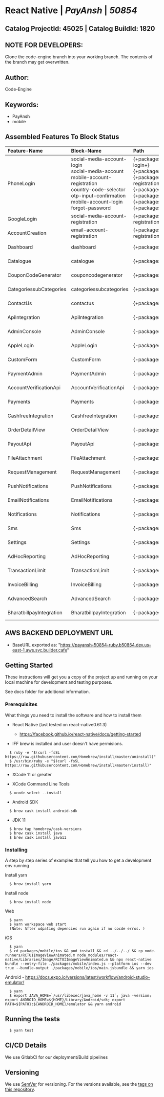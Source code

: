 # **React Native** | _**PayAnsh**_ | _**50854**_

## **Catalog ProjectId: 45025** | **Catalog BuildId: 1820**

## NOTE FOR DEVELOPERS:
Clone the code-engine branch into your working branch. The contents of the branch may get overwritten.
## Author:
Code-Engine
## Keywords:
 - PayAnsh
 - mobile
## Assembled Features To Block Status

| **Feature-Name**        | **Block-Name**        | **Path**  | **Status**  |
|:-------------|:-------------|:-------------|:-------------|
| PhoneLogin      | social-media-account-login<br>social-media-account<br>mobile-account-registration<br>country-code-selector<br>otp-input-confirmation<br>mobile-account-login<br>forgot-password<br>      | {+packages/blocks/social-media-account-login+}<br>{+packages/blocks/social-media-account+}<br>{+packages/blocks/mobile-account-registration+}<br>{+packages/blocks/country-code-selector+}<br>{+packages/blocks/otp-input-confirmation+}<br>{+packages/blocks/mobile-account-login+}<br>{+packages/blocks/forgot-password+}<br> | {+Non-Empty+} |
| GoogleLogin      | social-media-account-registration<br>      | {+packages/blocks/social-media-account-registration+}<br> | {+Non-Empty+} |
| AccountCreation      | email-account-registration<br>      | {+packages/blocks/email-account-registration+}<br> | {+Non-Empty+} |
| Dashboard      | dashboard<br>      | {+packages/blocks/dashboard+}<br> | {+Non-Empty+} |
| Catalogue      | catalogue<br>      | {+packages/blocks/catalogue+}<br> | {+Non-Empty+} |
| CouponCodeGenerator      | couponcodegenerator<br>      | {+packages/blocks/couponcodegenerator+}<br> | {+Non-Empty+} |
| CategoriessubCategories      | categoriessubcategories<br>      | {+packages/blocks/categoriessubcategories+}<br> | {+Non-Empty+} |
| ContactUs      | contactus<br>      | {+packages/blocks/contactus+}<br> | {+Non-Empty+} |
| ApiIntegration      | ApiIntegration      | {-packages/blocks/ApiIntegration-} | {-Empty-} |
| AdminConsole      | AdminConsole      | {-packages/blocks/AdminConsole-} | {-Empty-} |
| AppleLogin      | AppleLogin      | {-packages/blocks/AppleLogin-} | {-Empty-} |
| CustomForm      | CustomForm      | {-packages/blocks/CustomForm-} | {-Empty-} |
| PaymentAdmin      | PaymentAdmin      | {-packages/blocks/PaymentAdmin-} | {-Empty-} |
| AccountVerificationApi      | AccountVerificationApi      | {-packages/blocks/AccountVerificationApi-} | {-Empty-} |
| Payments      | Payments      | {-packages/blocks/Payments-} | {-Empty-} |
| CashfreeIntegration      | CashfreeIntegration      | {-packages/blocks/CashfreeIntegration-} | {-Empty-} |
| OrderDetailView      | OrderDetailView      | {-packages/blocks/OrderDetailView-} | {-Empty-} |
| PayoutApi      | PayoutApi      | {-packages/blocks/PayoutApi-} | {-Empty-} |
| FileAttachment      | FileAttachment      | {-packages/blocks/FileAttachment-} | {-Empty-} |
| RequestManagement      | RequestManagement      | {-packages/blocks/RequestManagement-} | {-Empty-} |
| PushNotifications      | PushNotifications      | {-packages/blocks/PushNotifications-} | {-Empty-} |
| EmailNotifications      | EmailNotifications      | {-packages/blocks/EmailNotifications-} | {-Empty-} |
| Notifications      | Notifications      | {-packages/blocks/Notifications-} | {-Empty-} |
| Sms      | Sms      | {-packages/blocks/Sms-} | {-Empty-} |
| Settings      | Settings      | {-packages/blocks/Settings-} | {-Empty-} |
| AdHocReporting      | AdHocReporting      | {-packages/blocks/AdHocReporting-} | {-Empty-} |
| TransactionLimit      | TransactionLimit      | {-packages/blocks/TransactionLimit-} | {-Empty-} |
| InvoiceBilling      | InvoiceBilling      | {-packages/blocks/InvoiceBilling-} | {-Empty-} |
| AdvancedSearch      | AdvancedSearch      | {-packages/blocks/AdvancedSearch-} | {-Empty-} |
| BharatbillpayIntegration      | BharatbillpayIntegration      | {-packages/blocks/BharatbillpayIntegration-} | {-Empty-} |

## AWS BACKEND DEPLOYMENT URL
 - BaseURL exported as: "https://payansh-50854-ruby.b50854.dev.us-east-1.aws.svc.builder.cafe"
## Getting Started

These instructions will get you a copy of the project up and running on your local machine for development and testing purposes. 

See docs folder for additional information.

### Prerequisites

What things you need to install the software and how to install them

* React Native (last tested on react-native0.61.3)
  - https://facebook.github.io/react-native/docs/getting-started

* IFF brew is installed and user doesn't have permisions.
```
  $ ruby -e "$(curl -fsSL https://raw.githubusercontent.com/Homebrew/install/master/uninstall)"
  $ /usr/bin/ruby -e "$(curl -fsSL https://raw.githubusercontent.com/Homebrew/install/master/install)"
```

* XCode 11 or greater

* XCode Command Line Tools
```
  $ xcode-select --install
```

* Android SDK
```
  $ brew cask install android-sdk
```

* JDK 11
```
  $ brew tap homebrew/cask-versions
  $ brew cask install java
  $ brew cask install java11
```

### Installing

A step by step series of examples that tell you how to get a development env running

Install yarn
```
  $ brew install yarn
```

Install node

```
  $ brew install node
```

Web
```
  $ yarn
  $ yarn workspace web start 
  (Note: After udpating depencies run again if no cocde erros. )
```

iOS
```
  $ yarn
  $ cd packages/mobile/ios && pod install && cd ../../../ && cp node-runners/RCTUIImageViewAnimated.m node_modules/react-native/Libraries/Image/RCTUIImageViewAnimated.m && npx react-native bundle --entry-file ./packages/mobile/index.js --platform ios --dev true --bundle-output ./packages/mobile/ios/main.jsbundle && yarn ios
```

Android - https://docs.expo.io/versions/latest/workflow/android-studio-emulator/
```
  $ yarn
  $ export JAVA_HOME=`/usr/libexec/java_home -v 11`; java -version; export ANDROID_HOME=${HOME}/Library/Android/sdk; export PATH=${PATH}:${ANDROID_HOME}/emulator && yarn android
```

## Running the tests

```
  $ yarn test
```


## CI/CD Details

We use GitlabCI for our deployment/Build pipelines

## Versioning

We use [SemVer](http://semver.org/) for versioning. For the versions available, see the [tags on this repository](https://github.com/your/project/tags).



